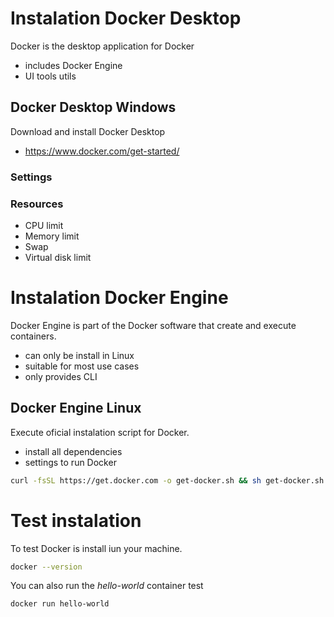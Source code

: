 # Instalation Docker Desktop

Docker is the desktop application for Docker

- includes Docker Engine
- UI tools utils

## Docker Desktop Windows

Download and install Docker Desktop

- https://www.docker.com/get-started/

### Settings

### Resources

- CPU limit
- Memory limit
- Swap
- Virtual disk limit

# Instalation Docker Engine

Docker Engine is part of the Docker software that create and execute containers.

- can only be install in Linux
- suitable for most use cases
- only provides CLI

## Docker Engine Linux

Execute oficial instalation script for Docker.

- install all dependencies
- settings to run Docker

```bash
curl -fsSL https://get.docker.com -o get-docker.sh && sh get-docker.sh
```

# Test instalation

To test Docker is install iun your machine.

```bash
docker --version
```

You can also run the _hello-world_ container test

```bash
docker run hello-world
```
